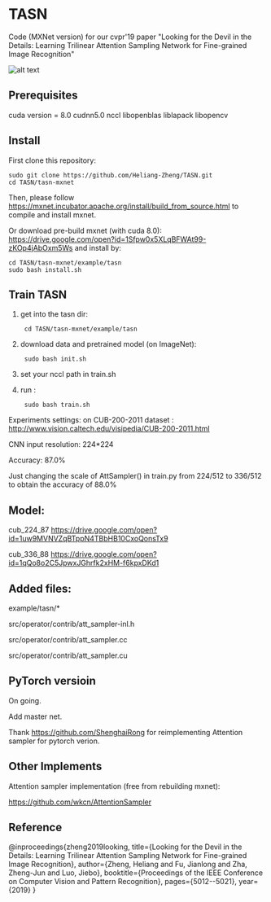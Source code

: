 # TASN
Code (MXNet version) for our cvpr'19 paper "Looking for the Devil in the Details: Learning Trilinear Attention Sampling Network for Fine-grained Image Recognition"

![alt text](https://user-images.githubusercontent.com/35843017/59253558-14314380-8c61-11e9-9c90-c8de5442ccad.jpg)

Prerequisites
-------
cuda version = 8.0
cudnn5.0
nccl
libopenblas
liblapack
libopencv 

Install
-------
First clone this repository:

    sudo git clone https://github.com/Heliang-Zheng/TASN.git
    cd TASN/tasn-mxnet

Then, please follow https://mxnet.incubator.apache.org/install/build_from_source.html to compile and install mxnet.

Or download pre-build mxnet (with cuda 8.0): https://drive.google.com/open?id=1Sfpw0x5XLqBFWAt99-zKOp4jAbOxm5Ws and install by:

    cd TASN/tasn-mxnet/example/tasn
    sudo bash install.sh


Train TASN
-------
1) get into the tasn dir:

        cd TASN/tasn-mxnet/example/tasn

2) download data and pretrained model (on ImageNet):

        sudo bash init.sh

3) set your nccl path in train.sh

4) run :

        sudo bash train.sh

Experiments settings:
on CUB-200-2011 dataset : http://www.vision.caltech.edu/visipedia/CUB-200-2011.html

CNN input resolution: 224*224

Accuracy: 87.0%

Just changing the scale of AttSampler() in train.py from 224/512 to 336/512 to obtain the accuracy of 88.0%


Model:
-------
cub_224_87 https://drive.google.com/open?id=1uw9MVNVZqBTppN4TBbHB10CxoQonsTx9

cub_336_88 https://drive.google.com/open?id=1qQo8o2C5JpwxJGhrfk2xHM-f6kpxDKd1


Added files:
-------
example/tasn/*

src/operator/contrib/att_sampler-inl.h

src/operator/contrib/att_sampler.cc

src/operator/contrib/att_sampler.cu

PyTorch versioin
-------
On going.

Add master net.

Thank https://github.com/ShenghaiRong for reimplementing Attention sampler for pytorch verion.

Other Implements
-------
Attention sampler implementation (free from rebuilding mxnet):

https://github.com/wkcn/AttentionSampler


Reference
-------
@inproceedings{zheng2019looking,
  title={Looking for the Devil in the Details: Learning Trilinear Attention Sampling Network for Fine-grained Image Recognition},
  author={Zheng, Heliang and Fu, Jianlong and Zha, Zheng-Jun and Luo, Jiebo},
  booktitle={Proceedings of the IEEE Conference on Computer Vision and Pattern Recognition},
  pages={5012--5021},
  year={2019}
}
